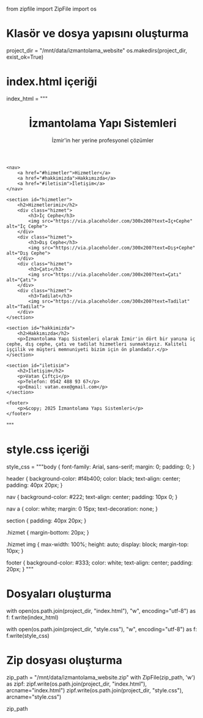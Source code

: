 from zipfile import ZipFile
import os

# Klasör ve dosya yapısını oluşturma
project_dir = "/mnt/data/izmantolama_website"
os.makedirs(project_dir, exist_ok=True)

# index.html içeriği
index_html = """<!DOCTYPE html>
<html lang="tr">
<head>
    <meta charset="UTF-8">
    <meta name="viewport" content="width=device-width, initial-scale=1.0">
    <title>İzmantolama Yapı Sistemleri</title>
    <link rel="stylesheet" href="style.css">
</head>
<body>
    <header>
        <h1>İzmantolama Yapı Sistemleri</h1>
        <p>İzmir'in her yerine profesyonel çözümler</p>
    </header>

    <nav>
        <a href="#hizmetler">Hizmetler</a>
        <a href="#hakkimizda">Hakkımızda</a>
        <a href="#iletisim">İletişim</a>
    </nav>

    <section id="hizmetler">
        <h2>Hizmetlerimiz</h2>
        <div class="hizmet">
            <h3>İç Cephe</h3>
            <img src="https://via.placeholder.com/300x200?text=İç+Cephe" alt="İç Cephe">
        </div>
        <div class="hizmet">
            <h3>Dış Cephe</h3>
            <img src="https://via.placeholder.com/300x200?text=Dış+Cephe" alt="Dış Cephe">
        </div>
        <div class="hizmet">
            <h3>Çatı</h3>
            <img src="https://via.placeholder.com/300x200?text=Çatı" alt="Çatı">
        </div>
        <div class="hizmet">
            <h3>Tadilat</h3>
            <img src="https://via.placeholder.com/300x200?text=Tadilat" alt="Tadilat">
        </div>
    </section>

    <section id="hakkimizda">
        <h2>Hakkımızda</h2>
        <p>İzmantolama Yapı Sistemleri olarak İzmir'in dört bir yanına iç cephe, dış cephe, çatı ve tadilat hizmetleri sunmaktayız. Kaliteli işçilik ve müşteri memnuniyeti bizim için ön plandadır.</p>
    </section>

    <section id="iletisim">
        <h2>İletişim</h2>
        <p>Vatan Çiftçi</p>
        <p>Telefon: 0542 488 93 67</p>
        <p>Email: vatan.exe@gmail.com</p>
    </section>

    <footer>
        <p>&copy; 2025 İzmantolama Yapı Sistemleri</p>
    </footer>
</body>
</html>
"""

# style.css içeriği
style_css = """body {
    font-family: Arial, sans-serif;
    margin: 0;
    padding: 0;
}

header {
    background-color: #f4b400;
    color: black;
    text-align: center;
    padding: 40px 20px;
}

nav {
    background-color: #222;
    text-align: center;
    padding: 10px 0;
}

nav a {
    color: white;
    margin: 0 15px;
    text-decoration: none;
}

section {
    padding: 40px 20px;
}

.hizmet {
    margin-bottom: 20px;
}

.hizmet img {
    max-width: 100%;
    height: auto;
    display: block;
    margin-top: 10px;
}

footer {
    background-color: #333;
    color: white;
    text-align: center;
    padding: 20px;
}
"""

# Dosyaları oluşturma
with open(os.path.join(project_dir, "index.html"), "w", encoding="utf-8") as f:
    f.write(index_html)

with open(os.path.join(project_dir, "style.css"), "w", encoding="utf-8") as f:
    f.write(style_css)

# Zip dosyası oluşturma
zip_path = "/mnt/data/izmantolama_website.zip"
with ZipFile(zip_path, 'w') as zipf:
    zipf.write(os.path.join(project_dir, "index.html"), arcname="index.html")
    zipf.write(os.path.join(project_dir, "style.css"), arcname="style.css")

zip_path
